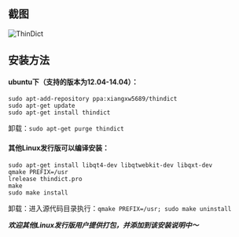 ## 截图
![ThinDict](http://ubuntuone.com/6kIBTINvbaHqFbzzXjnGEM)

## 安装方法
#### ubuntu下（支持的版本为12.04-14.04）：

    sudo apt-add-repository ppa:xiangxw5689/thindict
    sudo apt-get update
    sudo apt-get install thindict

卸载：`sudo apt-get purge thindict`

#### 其他Linux发行版可以编译安装：

    sudo apt-get install libqt4-dev libqtwebkit-dev libqxt-dev
    qmake PREFIX=/usr
	lrelease thindict.pro
    make
    sudo make install

卸载：进入源代码目录执行：`qmake PREFIX=/usr; sudo make uninstall`

_**欢迎其他Linux发行版用户提供打包，并添加到该安装说明中～**_

